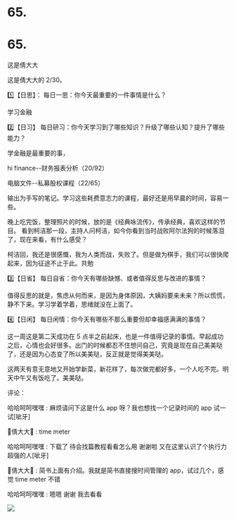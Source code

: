 # 65.

# 65.

这是倩大大

这是倩大大的 2/30。

1️⃣【日思】： 每日一思：你今天最重要的一件事情是什么？

学习金融

2️⃣【日习】 每日研习：你今天学习到了哪些知识？升级了哪些认知？提升了哪些能力？

学金融是最重要的事，

hi finance--财务报表分析（20/92）

电脑文件--私募股权课程（22/65）

输出为手写的笔记。学习这些耗费意志力的课程，最好还是用早晨的时间，容易一些。

晚上吃完饭，整理照片的时候，放的是《经典咏流传》，传承经典，喜欢这样的节目。 看到柯洁那一段，主持人问柯洁，如今你看到当时战败阿尔法狗的时候落泪了，现在来看，有什么感受？

柯洁回，我还是很感慨，我为人类而战，失败了。但是做为棋手，我们可以很快爬起来，因为征途不止于此。共勉

3️⃣【日省】 每日自省：你今天有哪些缺憾、或者值得反思与改进的事情？

值得反思的就是，焦虑从何而来，是因为身体原因，大姨妈要来未来？所以慌慌，静不下来。学习学着学着，思绪就没在上面了。

4️⃣【日闲】 每日闲情：你今天有哪些不那么重要但却幸福感满满的事情？

这一周这是第二天成功在 5 点半之前起床，也是一件值得记录的事情。早起成功之后，心情也会好很多。出门的时候都忍不住想问自己，究竟是现在自己美美哒了，还是因为心态变了所以美美哒，反正就是觉得美美哒。

这两天有意无意地又开始学新菜，新花样了，每次做完都好多，一个人吃不完。明天中午又有饭吃了。美美哒。

评论：

哈哈呵呵嘿嘿 : 麻烦请问下这是什么 app 呀？我也想找一个记录时间的 app 试一试[呲牙]

倩大大 : time meter

哈哈呵呵嘿嘿 : 下载了 待会找篇教程看看怎么用 谢谢啦 又在这里认识了个执行力超强的人[呲牙]

倩大大 : 简书上面有介绍。我就是简书直接搜时间管理的 app，试过几个，感觉 time meter 不错

哈哈呵呵嘿嘿 : 嗯嗯 谢谢 我去看看

![](img/FpXINl2tawEElxga26Zs080caxQ5.png)
